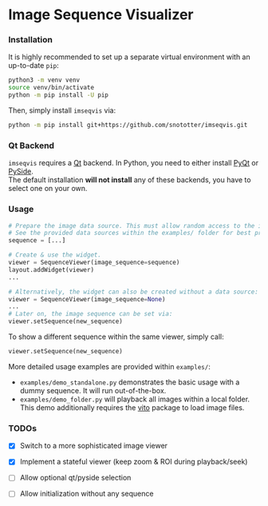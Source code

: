 # Image Sequence Visualizer

### Installation
It is highly recommended to set up a separate virtual environment with an up-to-date `pip`:
```bash
python3 -m venv venv
source venv/bin/activate
python -m pip install -U pip
```

Then, simply install `imseqvis` via:
```bash
python -m pip install git+https://github.com/snototter/imseqvis.git
```

### Qt Backend
`imseqvis` requires a [Qt](https://www.qt.io/) backend. In Python, you need to
either install [PyQt](https://www.riverbankcomputing.com/software/pyqt/download)
or [PySide](https://doc.qt.io/qtforpython-6/).  
The default installation **will not install** any of these backends, you have
to select one on your own.


### Usage

```python
# Prepare the image data source. This must allow random access to the images.
# See the provided data sources within the examples/ folder for best practices.
sequence = [...]

# Create & use the widget.
viewer = SequenceViewer(image_sequence=sequence)
layout.addWidget(viewer)
...

# Alternatively, the widget can also be created without a data source:
viewer = SequenceViewer(image_sequence=None)
...
# Later on, the image sequence can be set via:
viewer.setSequence(new_sequence)
```

To show a different sequence within the same viewer, simply call:
```python
viewer.setSequence(new_sequence)
```

More detailed usage examples are provided within `examples/`:
* `examples/demo_standalone.py` demonstrates the basic usage with a dummy
  sequence. It will run out-of-the-box.
* `examples/demo_folder.py` will playback all images within a local folder.
  This demo additionally requires the [vito](https://pypi.org/project/vito/)
  package to load image files.


### TODOs
* [x] Switch to a more sophisticated image viewer
* [x] Implement a stateful viewer (keep zoom & ROI during playback/seek)
* [ ] Allow optional qt/pyside selection
* [ ] Allow initialization without any sequence


